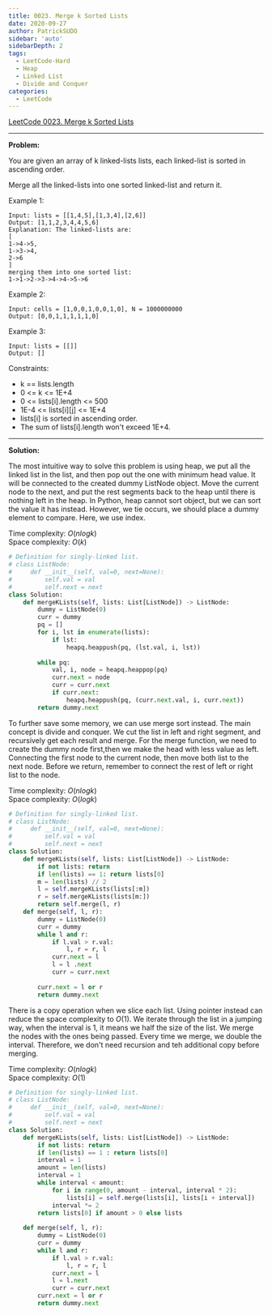 ```yaml
---
title: 0023. Merge k Sorted Lists
date: 2020-09-27
author: PatrickSUDO
sidebar: 'auto'
sidebarDepth: 2
tags: 
  - LeetCode-Hard
  - Heap
  - Linked List
  - Divide and Conquer
categories:
  - LeetCode
---
```

[LeetCode 0023. Merge k Sorted Lists](https://leetcode.com/problems/merge-k-sorted-lists/)

---
**Problem:** <br/>

You are given an array of k linked-lists lists, each linked-list is sorted in ascending order.

Merge all the linked-lists into one sorted linked-list and return it.

Example 1:

    Input: lists = [[1,4,5],[1,3,4],[2,6]]
    Output: [1,1,2,3,4,4,5,6]
    Explanation: The linked-lists are:
    [
    1->4->5,
    1->3->4,
    2->6
    ]
    merging them into one sorted list:
    1->1->2->3->4->4->5->6



Example 2:

    Input: cells = [1,0,0,1,0,0,1,0], N = 1000000000
    Output: [0,0,1,1,1,1,1,0]

Example 3:

    Input: lists = [[]]
    Output: []

Constraints:

- k == lists.length
- 0 <= k <= 1E+4
- 0 <= lists[i].length <= 500
- 1E-4 <= lists[i][j] <= 1E+4
- lists[i] is sorted in ascending order.
- The sum of lists[i].length won't exceed 1E+4.


---
**Solution:** <br/>

The most intuitive way to solve this problem is using heap, we put all the linked list in the list, and then pop out the one with minimum head value. It will be connected to the created dummy ListNode object. Move the current node to the next, and put the rest segments back to the heap until there is nothing left in the heap. In Python, heap cannot sort object, but we can sort the value it has instead. However, we tie occurs, we should place a dummy element to compare. Here, we use index.


Time complexity: $O(nlogk)$ </br>
Space complexity: $O(k)$


```python
# Definition for singly-linked list.
# class ListNode:
#     def __init__(self, val=0, next=None):
#         self.val = val
#         self.next = next
class Solution:
    def mergeKLists(self, lists: List[ListNode]) -> ListNode:
        dummy = ListNode(0)
        curr = dummy
        pq = []
        for i, lst in enumerate(lists):
            if lst:
                heapq.heappush(pq, (lst.val, i, lst))
        
        while pq:
            val, i, node = heapq.heappop(pq)
            curr.next = node
            curr = curr.next
            if curr.next:
                heapq.heappush(pq, (curr.next.val, i, curr.next))
        return dummy.next
```

To further save some memory, we can use merge sort instead. The main concept is divide and conquer. We cut the list in left and right segment, and recursively get each result and merge. For the merge function, we need to create the dummy node first,then we make the head with less value as left. Connecting the first node to the current node, then move both list to the next node. Before we return, remember to connect the rest of left or right list to the node.

Time complexity: $O(nlogk)$ </br>
Space complexity: $O(logk)$

```python
# Definition for singly-linked list.
# class ListNode:
#     def __init__(self, val=0, next=None):
#         self.val = val
#         self.next = next
class Solution:
    def mergeKLists(self, lists: List[ListNode]) -> ListNode:
        if not lists: return 
        if len(lists) == 1: return lists[0]
        m = len(lists) // 2
        l = self.mergeKLists(lists[:m])
        r = self.mergeKLists(lists[m:])
        return self.merge(l, r)
    def merge(self, l, r):
        dummy = ListNode(0)
        curr = dummy 
        while l and r:
            if l.val > r.val:
                l, r = r, l 
            curr.next = l
            l = l .next
            curr = curr.next
            
        curr.next = l or r
        return dummy.next  
```
There is a copy operation when we slice each list. Using pointer instead can reduce the space complexity to $O(1)$. We iterate through the list in a jumping way, when the interval is 1, it means we half the size of the list. We merge the nodes with the ones being passed. Every time we merge, we double the interval. Therefore, we don't need recursion and teh additional copy before merging.


Time complexity: $O(nlogk)$ </br>
Space complexity: $O(1)$

```python
# Definition for singly-linked list.
# class ListNode:
#     def __init__(self, val=0, next=None):
#         self.val = val
#         self.next = next
class Solution:
    def mergeKLists(self, lists: List[ListNode]) -> ListNode:
        if not lists: return 
        if len(lists) == 1 : return lists[0]
        interval = 1
        amount = len(lists)
        interval = 1
        while interval < amount:
            for i in range(0, amount - interval, interval * 2):
                lists[i] = self.merge(lists[i], lists[i + interval])
            interval *= 2
        return lists[0] if amount > 0 else lists
            
    def merge(self, l, r):
        dummy = ListNode(0)
        curr = dummy
        while l and r:
            if l.val > r.val:
                l, r = r, l
            curr.next = l
            l = l.next
            curr = curr.next
        curr.next = l or r
        return dummy.next
```
<Disqus shortname="patricksudo" />